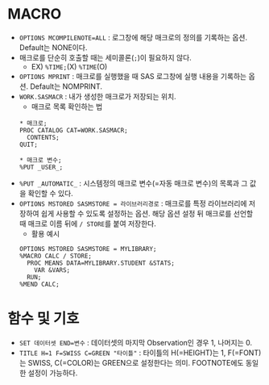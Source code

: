 # MACRO

- `OPTIONS MCOMPILENOTE=ALL` : 로그창에 해당 매크로의 정의를 기록하는 옵션. Default는 NONE이다.
- 매크로를 단순히 호출할 때는 세미콜론(`;`)이 필요하지 않다.
  - EX) `%TIME;`(X) `%TIME`(O)
- `OPTIONS MPRINT` : 매크로를 실행했을 때 SAS 로그창에 실행 내용을 기록하는 옵션. Default는 NOMPRINT.
- `WORK.SASMACR` : 내가 생성한 매크로가 저장되는 위치.
  - 매크로 목록 확인하는 법
  ```SAS
  * 매크로;
  PROC CATALOG CAT=WORK.SASMACR;
    CONTENTS;
  QUIT;
  
  * 매크로 변수;
  %PUT _USER_;
  ```
- `%PUT _AUTOMATIC_` : 시스템정의 매크로 변수(=자동 매크로 변수)의 목록과 그 값을 확인할 수 있다.
- `OPTIONS MSTORED SASMSTORE = 라이브러리경로` : 매크로를 특정 라이브러리에 저장하여 쉽게 사용할 수 있도록 설정하는 옵션. 해당 옵션 설정 뒤 매크로를 선언할 때 매크로 이름 뒤에 `/ STORE`를 붙여 저장한다.
  - 활용 예시
  ```SAS
  OPTIONS MSTORED SASMSTORE = MYLIBRARY;
  %MACRO CALC / STORE;
    PROC MEANS DATA=MYLIBRARY.STUDENT &STATS;
      VAR &VARS;
    RUN;
  %MEND CALC;
  ```

# 함수 및 기호
- `SET 데이터셋 END=변수` : 데이터셋의 마지막 Observation인 경우 1, 나머지는 0.
- `TITLE H=1 F=SWISS C=GREEN "타이틀"` : 타이틀의 H(=HEIGHT)는 1, F(=FONT)는 SWISS, C(=COLOR)는 GREEN으로 설정한다는 의미. FOOTNOTE에도 동일한 설정이 가능하다.
